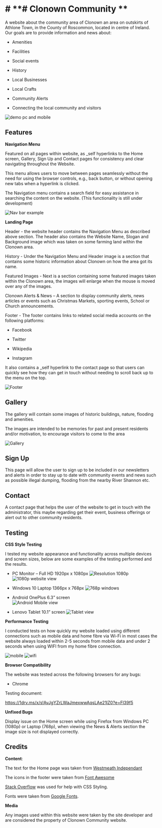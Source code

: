 # # **# Clonown Community **

 
A website about the community area of Clonown an area on outskirts of Athlone Town, in the County of Roscommon, located in centre of Ireland. Our goals are to provide information and news about: 

- Amenities 

- Facilities 

- Social events 

- History  

- Local Businesses 

- Local Crafts 

- Community Alerts 

- Connecting the local community and visitors 


 ![demo pc and mobile](assets/images/readme-images/website-framed-finished.png)

 

## **Features** 

**Navigation Menu**

Featured on all pages within website, as _self hyperlinks to the Home screen, Gallery, Sign Up and Contact pages for consistency and clear navigating throughout the Website. 

This menu allows users to move between pages seamlessly without the need for using the browser controls, e.g., back button, or without opening new tabs when a hyperlink is clicked. 

The Navigation menu contains a search field for easy assistance in searching the content on the website. (This functionality is still under development) 

![Nav bar example](assets/images/readme-images/Navbar.jpg)

**Landing Page**

Header - the website header contains the Navigation Menu as described above section. The header also contains the Website Name, Slogan and Background image which was taken on some farming land within the Clonown area. 

History - Under the Navigation Menu and Header image is a section that contains some historic information about Clonown on how the area got its name. 

Featured Images - Next is a section containing some featured images taken within the Clonown area, the images will enlarge when the mouse is moved over any of the images. 

Clonown Alerts & News – A section to display community alerts, news articles or events such as Christmas Markets, sporting events, School or Church announcements. 

Footer - The footer contains links to related social media accounts on the following platforms: 

- Facebook 

- Twitter 

- Wikipedia 

- Instagram 

It also contains a _self hyperlink to the contact page so that users can quickly see how they can get in touch without needing to scroll back up to the menu on the top. 

![Footer](assets/images/readme-images/footer.jpg)

## Gallery 

The gallery will contain some images of historic buildings, nature, flooding and amenities. 

The images are intended to be memories for past and present residents and/or motivation, to encourage visitors to come to the area 

![Gallery](assets/images/readme-images/gallery.jpg)

## Sign Up 

This page will allow the user to sign up to be included in our newsletters and alerts in order to stay up to date with community events and news such as possible illegal dumping, flooding from the nearby River Shannon etc. 

## Contact 

A contact page that helps the user of the website to get in touch with the administrator, this maybe regarding get their event, business offerings or alert out to other community residents. 

## Testing 

**CSS Style Testing**

I tested my website appearance and functionality across multiple devices and screen sizes, below are some examples of the testing performed and the results. 

- PC Monitor – Full HD 1920px x 1080px 
![Resolution 1080p](assets/images/readme-images/resolution1080p.jpg)
![1080p website view](assets/images/readme-images/website-1080p.jpg)

- Windows 10 Laptop 1366px x 768px 
![768p windows](assets/images/readme-images/website-768p.jpg)
- Android OnePlus 6.3” screen  
![Android Mobile view](assets/images/readme-images/Website-Android-screenshot.jpg)

- Lenovo Tablet 10.1” screen 
![Tablet view](assets/images/readme-images/website-tablet-view.jpg)

**Performance Testing** 

I conducted tests on how quickly my website loaded using different connections such as mobile data and home fibre via Wi-Fi in most cases the website always loaded within 2-5 seconds from mobile data and under 2 seconds when using WIFI from my home fibre connection. 

![mobile](assets/images/readme-images/performance-mobile.jpg)
![wifi](assets/images/readme-images/performance-wifi.jpg)

**Browser Compatibility** 

The website was tested across the following browsers for any bugs: 

- Chrome 

 

 

Testing document: 

https://1drv.ms/x/s!AvJgYZrLWaJmexwwAqsLAe21lZ0?e=Fl39f5 

 

**Unfixed Bugs**

Display issue on the Home screen while using Firefox from Windows PC (1080p) or Laptop (768p), when viewing the News & Alerts section the image size is not displayed correctly. 
 


## Credits

**Content**: 

The text for the Home page was taken from [Westmeath Independant ](https://www.westmeathindependent.ie/2022/03/28/street-wise-athlone-clonown/)

The icons in the footer were taken from [Font Awesome ](https://fontawesome.com/) 

[Stack Overflow](https://stackoverflow.com/) was used for help with CSS Styling. 

Fonts were taken from [Google Fonts](https://fonts.google.com/). 

**Media** 

Any images used within this website were taken by the site developer and are considered the property of Clonown Community website. 

 